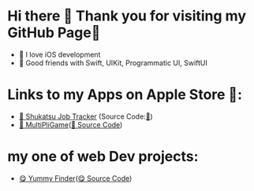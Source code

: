 # Hi there 👋 Thank you for visiting my GitHub Page🥳

-  I love iOS development
- 🤝 Good friends with Swift, UIKit, Programmatic UI, SwiftUI

# Links to my Apps on Apple Store :

- [🔖 Shukatsu Job Tracker] (Source Code:[🔖])
- [🎲 MultiPliGame]([🎲 Source Code])

# my one of web Dev projects:
- [😋 Yummy Finder]([😋 Source Code])


[//]: # (These are reference links used in the body of this note and get stripped out when the markdown processor does its job. There is no need to format nicely because it shouldn't be seen. Thanks SO - http://stackoverflow.com/questions/4823468/store-comments-in-markdown-syntax)

   [🏫 Grokking the Coding Interview]: <https://www.educative.io/courses/grokking-the-coding-interview>
   [🔖 Shukatsu Job Tracker]: <https://apps.apple.com/de/app/shukatsu-job-tracker/id1622574153r>
   [🔖]: <https://github.com/moet-stein/Shukatsu-Job-Tracker>
   [🎲 MultiPliGame]: <https://apps.apple.com/de/app/multipligame/id1612961419>
   [🎲 Source Code]: <https://github.com/moet-stein/MultiPliGame>
   [😋 Yummy Finder]: <https://apps.apple.com/de/app/multipligame/id1612961419>
   [😋 Source Code]: <https://github.com/moet-stein/yummy-finder>
  
